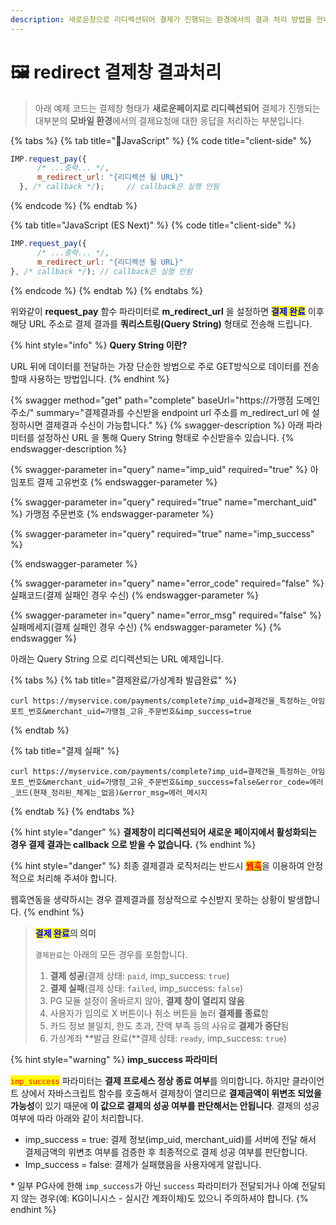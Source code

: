 ```yaml
---
description: 새로운창으로 리디렉션되어 결제가 진행되는 환경에서의 결과 처리 방법을 안내합니다.
---
```


# 🖼 redirect 결제창 결과처리

> 아래 예제 코드는 결제창 형태가 **새로운페이지로 리디렉션되어** 결제가 진행되는 대부분의 **모바일 환경**에서의 결제요청애 대한 응답을 처리하는 부분입니다.

{% tabs %}
{% tab title="JavaScript" %}
{% code title="client-side" %}
```javascript
IMP.request_pay({
      /* ...중략... */,
      m_redirect_url: "{리디렉션 될 URL}" 
  }, /* callback */);     // callback은 실행 안됨
```
{% endcode %}
{% endtab %}

{% tab title="JavaScript (ES Next)" %}
{% code title="client-side" %}
```javascript
IMP.request_pay({
      /* ...중략... */,
      m_redirect_url: "{리디렉션 될 URL}" 
}, /* callback */); // callback은 실행 안됨
```
{% endcode %}
{% endtab %}
{% endtabs %}

위와같이 **request\_pay** 함수 파라미터로 **m\_redirect\_url** 을 설정하면 <mark style="color:blue;">**결제 완료**</mark> 이후 해당 URL 주소로 결제 결과를 **쿼리스트링(Query String)** 형태로 전송해 드립니다.

{% hint style="info" %}
**Query String 이란?**

URL 뒤에 데이터를 전달하는 가장 단순한 방법으로 주로 GET방식으로 데이터를 전송할때 사용하는 방법입니다.
{% endhint %}

{% swagger method="get" path="complete" baseUrl="https://가맹점 도메인주소/" summary="결제결과를 수신받을 endpoint url 주소를 m_redirect_url 에 설정하시면 결제결과 수신이 가능합니다." %}
{% swagger-description %}
아래 파라미터를 설정하신 URL 을 통해 Query String 형태로 수신받을수 있습니다.
{% endswagger-description %}

{% swagger-parameter in="query" name="imp_uid" required="true" %}
아임포트 결제 고유번호
{% endswagger-parameter %}

{% swagger-parameter in="query" required="true" name="merchant_uid" %}
가맹점 주문번호
{% endswagger-parameter %}

{% swagger-parameter in="query" required="true" name="imp_success" %}

{% endswagger-parameter %}

{% swagger-parameter in="query" name="error_code" required="false" %}
실패코드(결제 실패인 경우 수신)
{% endswagger-parameter %}

{% swagger-parameter in="query" name="error_msg" required="false" %}
실패메세지(결제 실패인 경우 수신)
{% endswagger-parameter %}
{% endswagger %}

아래는 Query String 으로 리디렉션되는 URL 예제입니다.

{% tabs %}
{% tab title="결제완료/가상계좌 발급완료" %}
```url
curl https://myservice.com/payments/complete?imp_uid=결제건을_특정하는_아임포트_번호&merchant_uid=가맹점_고유_주문번호&imp_success=true
```
{% endtab %}

{% tab title="결제 실패" %}
```
curl https://myservice.com/payments/complete?imp_uid=결제건을_특정하는_아임포트_번호&merchant_uid=가맹점_고유_주문번호&imp_success=false&error_code=에러_코드(현재_정리된_체계는_없음)&error_msg=에러_메시지
```
{% endtab %}
{% endtabs %}

{% hint style="danger" %}
**결제창이 리디렉션되어 새로운 페이지에서 활성화되는 경우 결제 결과는 callback 으로 받을 수 없습니다.**
{% endhint %}

{% hint style="danger" %}
최종 결제결과 로직처리는 반드시 [<mark style="color:red;">**웹훅**</mark>](../../../result/webhook.md)을 이용하여 안정적으로 처리해 주셔야 합니다.

웹훅연동을 생략하시는 경우 결제결과를 정상적으로 수신받지 못하는 상황이 발생합니다.
{% endhint %}

> <mark style="color:blue;">**결제 완료**</mark>**의 의미**
>
> `결제완료`는 아래의 모든 경우를 포함합니다.
>
> 1. **결제 성공**(결제 상태: `paid`, imp\_success: `true`)
> 2. **결제 실패**(결제 상태: `failed`, imp\_success: `false`)
> 3. PG 모듈 설정이 올바르지 않아, **결제 창이 열리지 않음**
> 4. 사용자가 임의로 X 버튼이나 취소 버튼을 눌러 **결제를 종료**함
> 5. 카드 정보 불일치, 한도 초과, 잔액 부족 등의 사유로 **결제가 중단**됨
> 6. 가상계좌 \*\*발급 완료(\*\*결제 상태: `ready`, imp\_success: `true`)

{% hint style="warning" %}
**imp\_success 파라미터**

<mark style="color:red;">`imp_success`</mark> 파라미터는 **결제 프로세스 정상 종료 여부**를 의미합니다. 하지만 클라이언트 상에서 자바스크립트 함수를 호출해서 결제창이 열리므로 **결제금액이 위변조 되었을 가능성**이 있기 때문에 **이 값으로 결제의 성공 여부를 판단해서는 안됩니다**. 결제의 성공 여부에 따라 아래와 같이 처리합니다.

* imp\_success = true: 결제 정보(imp\_uid, merchant\_uid)를 서버에 전달 해서 결제금액의 위변조 여부를 검증한 후 최종적으로 결제 성공 여부를 판단합니다.
* Imp\_success = false: 결제가 실패했음을 사용자에게 알립니다.

\* 일부 PG사에 한해 `imp_success`가 아닌 `success` 파라미터가 전달되거나 아예 전달되지 않는 경우(예: KG이니시스 - 실시간 계좌이체)도 있으니 주의하셔야 합니다.
{% endhint %}
